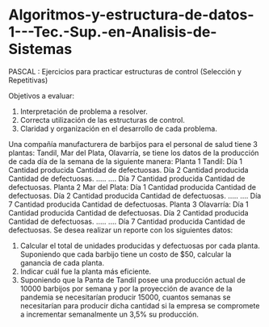 # Algoritmos-y-estructura-de-datos-1---Tec.-Sup.-en-Analisis-de-Sistemas
PASCAL : Ejercicios para practicar estructuras de control (Selección y Repetitivas)

Objetivos a evaluar:
1. Interpretación de problema a resolver.
2. Correcta utilización de las estructuras de control.
3. Claridad y organización en el desarrollo de cada problema.


Una compañía manufacturera de barbijos para el personal de salud tiene 3 plantas: Tandil, Mar del
Plata, Olavarría, se tiene los datos de la producción de cada día de la semana de la siguiente manera:
Planta 1 Tandil: Día 1 Cantidad producida
Cantidad de defectuosas.
Día 2 Cantidad producida
Cantidad de defectuosas.
….. ….
Día 7 Cantidad producida
Cantidad de defectuosas.
Planta 2 Mar del Plata: Día 1 Cantidad producida
Cantidad de defectuosas.
Día 2 Cantidad producida
Cantidad de defectuosas.
….. ….
Día 7 Cantidad producida
Cantidad de defectuosas.
Planta 3 Olavarría: Día 1 Cantidad producida
Cantidad de defectuosas.
Día 2 Cantidad producida
Cantidad de defectuosas.
….. ….
Día 7 Cantidad producida
Cantidad de defectuosas.
Se desea realizar un reporte con los siguientes datos:
1. Calcular el total de unidades producidas y defectuosas por cada planta. Suponiendo que
cada barbijo tiene un costo de $50, calcular la ganancia de cada planta.
2. Indicar cuál fue la planta más eficiente.
3. Suponiendo que la Panta de Tandil posee una producción actual de 10000 barbijos por
semana y por la proyección de avance de la pandemia se necesitarían producir 15000,
cuantos semanas se necesitarían para producir dicha cantidad si la empresa se compromete
a incrementar semanalmente un 3,5% su producción.
